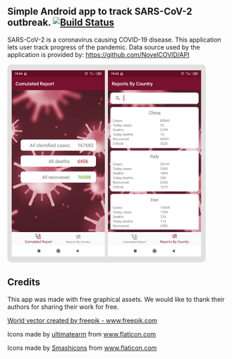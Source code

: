 ## Simple Android app to track SARS-CoV-2 outbreak. [![Build Status](https://app.bitrise.io/app/20e4e8d6a978bde9/status.svg?token=OSmtgZJFYi5lJ9-ytH6Aiw&branch=master)](https://app.bitrise.io/app/20e4e8d6a978bde9) ##

SARS-CoV-2 is a coronavirus causing COVID-19 disease. This application lets user track progress of the pandemic.
Data source used by the application is provided by: https://github.com/NovelCOVID/API

![](app.png)

## Credits ##
This app was made with free graphical assets. We would like to thank their authors for sharing their work for free.

<a href="https://www.freepik.com/free-photos-vectors/world">World vector created by freepik - www.freepik.com</a>

Icons made by <a href="https://www.flaticon.com/authors/ultimatearm" title="ultimatearm">ultimatearm</a> from <a href="https://www.flaticon.com/" title="Flaticon"> www.flaticon.com</a>

Icons made by <a href="https://www.flaticon.com/authors/smashicons" title="Smashicons">Smashicons</a> from <a href="https://www.flaticon.com/" title="Flaticon">www.flaticon.com</a>
